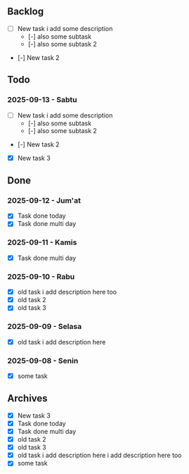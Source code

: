 ## Backlog
- [ ] New task <!-- @crm|#1|2025-09-13 -->
  i add some description
  - [-] also some subtask
  - [-] also some subtask 2
- [-] New task 2 <!-- @hrm|#2|2025-09-13 -->

## Todo
### 2025-09-13 - Sabtu
- [ ] New task <!-- @crm|#1 -->
  i add some description
  - [-] also some subtask
  - [-] also some subtask 2
- [-] New task 2 <!-- @hrm|#2 -->
- [x] New task 3 <!-- @hrm|#3 -->


## Done
### 2025-09-12 - Jum'at
- [x] Task done today <!-- @hrm|#4 -->
- [x] Task done multi day <!-- @hrm|#5 -->

### 2025-09-11 - Kamis
- [x] Task done multi day <!-- @hrm|#5 -->

### 2025-09-10 - Rabu
- [x] old task <!-- @hrm|#6 -->
  i add description here too
- [x] old task 2 <!-- @crm|#7 -->
- [x] old task 3 <!-- @crm|#8 -->

### 2025-09-09 - Selasa
- [x] old task <!-- @hrm|#6 -->
  i add description here

### 2025-09-08 - Senin
- [x] some task <!-- #9 -->


## Archives
- [x] New task 3 <!-- @hrm|#3|2025-09-13 -->
- [x] Task done today <!-- @hrm|#4|2025-09-12 -->
- [x] Task done multi day <!-- @hrm|#5|2025-09-11 - 2025-09-12 -->
- [x] old task 2 <!-- @crm|#7|2025-09-10 -->
- [x] old task 3 <!-- @crm|#8|2025-09-10 -->
- [x] old task <!-- @hrm|#6|2025-09-09 - 2025-09-10 -->
  i add description here
  i add description here too
- [x] some task <!-- #9|2025-09-08 -->
